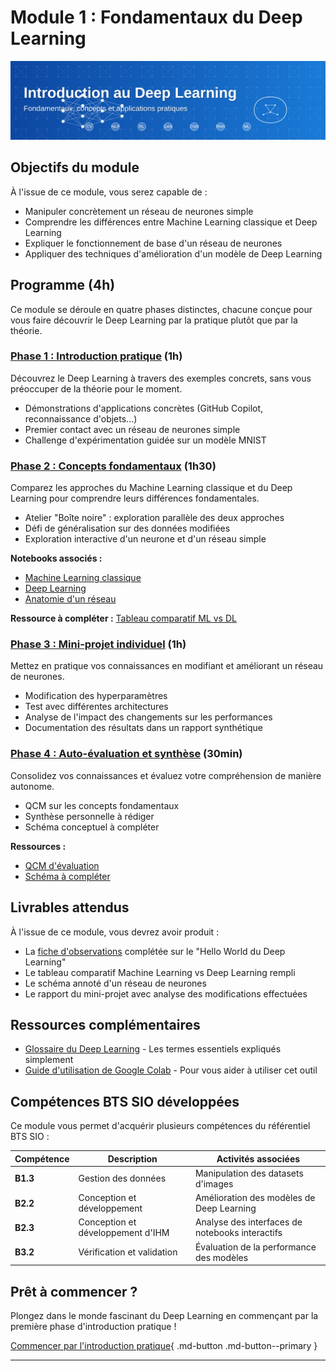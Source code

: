 # Module 1 : Fondamentaux du Deep Learning

![Introduction au Deep Learning](../images/banner-intro-dl.svg)

## Objectifs du module

À l'issue de ce module, vous serez capable de :

- Manipuler concrètement un réseau de neurones simple
- Comprendre les différences entre Machine Learning classique et Deep Learning
- Expliquer le fonctionnement de base d'un réseau de neurones
- Appliquer des techniques d'amélioration d'un modèle de Deep Learning

## Programme (4h)

Ce module se déroule en quatre phases distinctes, chacune conçue pour vous faire découvrir le Deep Learning par la pratique plutôt que par la théorie.

### [Phase 1 : Introduction pratique](introduction-pratique.md) (1h)

Découvrez le Deep Learning à travers des exemples concrets, sans vous préoccuper de la théorie pour le moment.

- Démonstrations d'applications concrètes (GitHub Copilot, reconnaissance d'objets...)
- Premier contact avec un réseau de neurones simple
- Challenge d'expérimentation guidée sur un modèle MNIST

### [Phase 2 : Concepts fondamentaux](concepts-fondamentaux.md) (1h30)

Comparez les approches du Machine Learning classique et du Deep Learning pour comprendre leurs différences fondamentales.

- Atelier "Boîte noire" : exploration parallèle des deux approches
- Défi de généralisation sur des données modifiées
- Exploration interactive d'un neurone et d'un réseau simple

**Notebooks associés :**
- [Machine Learning classique](ressources/ml-vs-dl-comparison.ipynb)
- [Deep Learning](ressources/hello-world-dl.ipynb)
- [Anatomie d'un réseau](ressources/ml-vs-dl-comparison.ipynb)

**Ressource à compléter :** [Tableau comparatif ML vs DL](ressources/ml-vs-dl-comparison.ipynb)

### [Phase 3 : Mini-projet individuel](mini-projet.md) (1h)

Mettez en pratique vos connaissances en modifiant et améliorant un réseau de neurones.

- Modification des hyperparamètres
- Test avec différentes architectures
- Analyse de l'impact des changements sur les performances
- Documentation des résultats dans un rapport synthétique

### [Phase 4 : Auto-évaluation et synthèse](concepts-fondamentaux.md#bilan) (30min)

Consolidez vos connaissances et évaluez votre compréhension de manière autonome.

- QCM sur les concepts fondamentaux
- Synthèse personnelle à rédiger
- Schéma conceptuel à compléter

**Ressources :**
- [QCM d'évaluation](ressources/fiche-observations.md)
- [Schéma à compléter](ressources/fiche-observations.md)

## Livrables attendus

À l'issue de ce module, vous devrez avoir produit :

- La [fiche d'observations](ressources/fiche-observations.md) complétée sur le "Hello World du Deep Learning"
- Le tableau comparatif Machine Learning vs Deep Learning rempli
- Le schéma annoté d'un réseau de neurones
- Le rapport du mini-projet avec analyse des modifications effectuées

## Ressources complémentaires

- [Glossaire du Deep Learning](ressources/glossaire-dl.md) - Les termes essentiels expliqués simplement
- [Guide d'utilisation de Google Colab](ressources/guide-colab.md) - Pour vous aider à utiliser cet outil

## Compétences BTS SIO développées

Ce module vous permet d'acquérir plusieurs compétences du référentiel BTS SIO :

| Compétence | Description | Activités associées |
|------------|-------------|---------------------|
| **B1.3** | Gestion des données | Manipulation des datasets d'images |
| **B2.2** | Conception et développement | Amélioration des modèles de Deep Learning |
| **B2.3** | Conception et développement d'IHM | Analyse des interfaces de notebooks interactifs |
| **B3.2** | Vérification et validation | Évaluation de la performance des modèles |

## Prêt à commencer ?

Plongez dans le monde fascinant du Deep Learning en commençant par la première phase d'introduction pratique !

[Commencer par l'introduction pratique](introduction-pratique.md){ .md-button .md-button--primary }

---

